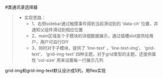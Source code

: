 #类通讯录选择器
> - 实现思路：
>   - 1、右侧sidebar通过触摸事件得到当前滑动到的 ‘data-ch’ 位置，并通知父组件滑动到相应位置
>   - 2、main区域各个子模块的详细数据展示，通过插槽slot提供给用户，用户可自行DIY
>   - 3、同时对于子模块，提供了 ‘line-text’ ，‘line-text-img’， ‘grid-text’， ‘grid-img-text’ 四种主题，对于grid类型的主题，还提供属性 ‘col-size’ 用来设置每一行展示几列

grid-img和grid-img-text默认设计成5列，用flex实现